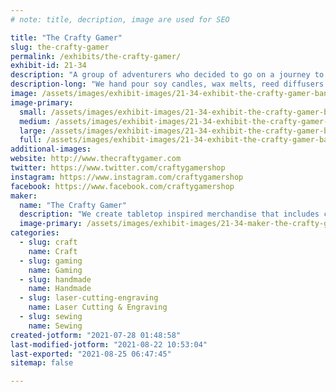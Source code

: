 ```yaml
---
# note: title, decription, image are used for SEO

title: "The Crafty Gamer"
slug: the-crafty-gamer
permalink: /exhibits/the-crafty-gamer/
exhibit-id: 21-34
description: "A group of adventurers who decided to go on a journey to create tabletop inspired merchandise."
description-long: "We hand pour soy candles, wax melts, reed diffusers and room sprays that are meant to enhance immersion while enjoying tabletop games such as Dungeons & Dragons. Our group also creates laser engraved coasters and key chains, dice bags, d20 soaps and stickers."
image: /assets/images/exhibit-images/21-34-exhibit-the-crafty-gamer-banner-large.jpg
image-primary: 
  small: /assets/images/exhibit-images/21-34-exhibit-the-crafty-gamer-banner-small.jpg
  medium: /assets/images/exhibit-images/21-34-exhibit-the-crafty-gamer-banner-medium.jpg
  large: /assets/images/exhibit-images/21-34-exhibit-the-crafty-gamer-banner-large.jpg
  full: /assets/images/exhibit-images/21-34-exhibit-the-crafty-gamer-banner-full.jpg
additional-images: 
website: http://www.thecraftygamer.com
twitter: https://www.twitter.com/craftygamershop
instagram: https://www.instagram.com/craftygamershop
facebook: https://www.facebook.com/craftygamershop
maker: 
  name: "The Crafty Gamer"
  description: "We create tabletop inspired merchandise that includes candles, room sprays, redd diffusers, d20 shaped soap, laser engraved coasters, keychains and stickers. "
  image-primary: /assets/images/exhibit-images/21-34-maker-the-crafty-gamer-logo-2020-black-medium.png
categories: 
  - slug: craft
    name: Craft
  - slug: gaming
    name: Gaming
  - slug: handmade
    name: Handmade
  - slug: laser-cutting-engraving
    name: Laser Cutting & Engraving
  - slug: sewing
    name: Sewing
created-jotform: "2021-07-28 01:48:58"
last-modified-jotform: "2021-08-22 10:53:04"
last-exported: "2021-08-25 06:47:45"
sitemap: false

---
```

